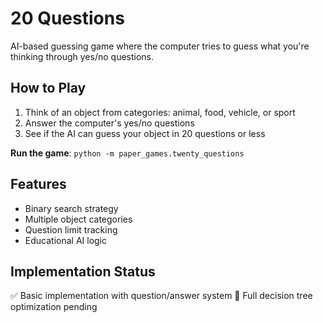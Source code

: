 # 20 Questions

AI-based guessing game where the computer tries to guess what you're thinking through yes/no questions.

## How to Play

1. Think of an object from categories: animal, food, vehicle, or sport
2. Answer the computer's yes/no questions
3. See if the AI can guess your object in 20 questions or less

**Run the game**: `python -m paper_games.twenty_questions`

## Features

- Binary search strategy
- Multiple object categories
- Question limit tracking
- Educational AI logic

## Implementation Status

✅ Basic implementation with question/answer system 🔄 Full decision tree optimization pending
